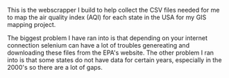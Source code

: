 This is the webscrapper I build to help collect the CSV files needed for me to
map the air quality index (AQI) for each state in the USA for my GIS mapping
project.

The biggest problem I have ran into is that depending on your internet connection selenium can have a lot of troubles genereating and downloading these files from the EPA's website. The other problem I ran into is that some states do not have data for certain years, especially in the 2000's so there are a lot of gaps.